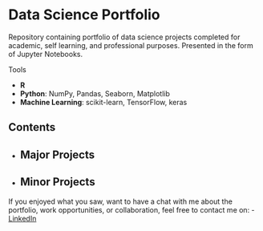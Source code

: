 # Data Science Portfolio
Repository containing portfolio of data science projects completed for academic, self learning, and professional purposes. Presented in the form of Jupyter Notebooks.

Tools
  - **R**
  - **Python**: NumPy, Pandas, Seaborn, Matplotlib
  - **Machine Learning**: scikit-learn, TensorFlow, keras
  
  ## Contents
- ## Major Projects
    
- ## Minor Projects
      
If you enjoyed what you saw, want to have a chat with me about the portfolio, work opportunities, or collaboration, feel free to contact me on:
    - [LinkedIn](https://www.linkedin.com/)
  

